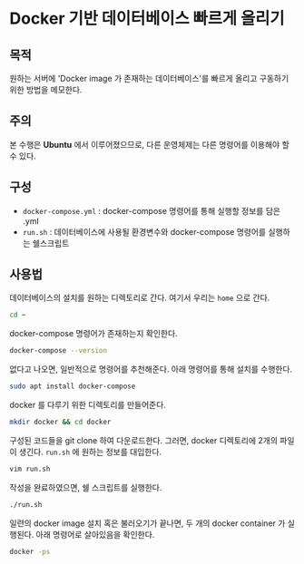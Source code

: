 # Docker 기반 데이터베이스 빠르게 올리기

## 목적

원하는 서버에 'Docker image 가 존재하는 데이터베이스'를 빠르게 올리고 구동하기 위한 방법을 메모한다.

## 주의

본 수행은 __Ubuntu__ 에서 이루어졌으므로, 다른 운영체제는 다른 명령어를 이용해야 할 수 있다.

## 구성

- `docker-compose.yml` : docker-compose 명령어를 통해 실행할 정보를 담은 .yml
- `run.sh` : 데이터베이스에 사용될 환경변수와 docker-compose 명령어를 실행하는 쉘스크립트

## 사용법

데이터베이스의 설치를 원하는 디렉토리로 간다. 여기서 우리는 `home` 으로 간다.

~~~bash
cd ~
~~~

docker-compose 명령어가 존재하는지 확인한다.

~~~bash
docker-compose --version
~~~

없다고 나오면, 일반적으로 명령어를 추천해준다. 아래 명령어를 통해 설치를 수행한다.

~~~bash
sudo apt install docker-compose
~~~

docker 를 다루기 위한 디렉토리를 만들어준다.

~~~bash
mkdir docker && cd docker
~~~

구성된 코드들을 git clone 하여 다운로드한다. 그러면, docker 디렉토리에 2개의 파일이 생긴다. `run.sh` 에 원하는 정보를 대입한다.

~~~bash
vim run.sh
~~~

작성을 완료하였으면, 쉘 스크립트를 실행한다.

~~~bash
./run.sh
~~~

일련의 docker image 설치 혹은 불러오기가 끝나면, 두 개의 docker container 가 실행된다. 아래 명령어로 살아있음을 확인한다.

~~~bash
docker -ps
~~~



